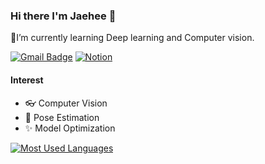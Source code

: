 ### Hi there I'm Jaehee 👋

🌱I’m currently learning Deep learning and Computer vision.

[![Gmail Badge](https://img.shields.io/badge/Gmail-d14836?style=flat-square&logo=Gmail&logoColor=white&link=mailto:snugyun01@gmail.com)](mailto:jaehee.k.dev@gmail.com)
[![Notion](https://img.shields.io/badge/Notion-white?style=flat-square&logo=Notion&logoColor=black&link=https://www.notion.so/c80299b18b934dfbabefab1227105370)](https://www.notion.so/jaeheee/JaeHeeeee-s-Blog-ac18c2ce532c45c29850cabef5a6120b)

#### Interest

- 👓 Computer Vision
- 🏃 ‍Pose Estimation
- ✨ Model Optimization

<!--
**JaeHeee/JaeHeee** is a ✨ _special_ ✨ repository because its `README.md` (this file) appears on your GitHub profile.

Here are some ideas to get you started:

- 🔭 I’m currently working on ...

- 👯 I’m looking to collaborate on ...
- 🤔 I’m looking for help with ...
- 💬 Ask me about ...
- 😄 Pronouns: ...
- ⚡ Fun fact: ...
-->
[![Most Used Languages](https://github-readme-stats.vercel.app/api/top-langs/?username=JaeHeee&hide=jupyter%20notebook&layout=compact)](https://github.com/anuraghazra/github-readme-stats)
